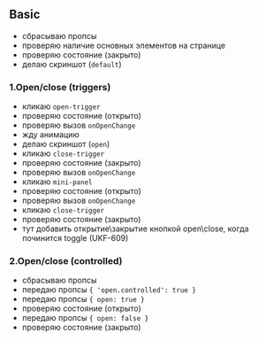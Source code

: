 ## Basic

- сбрасываю пропсы
- проверяю наличие основных элементов на странице
- проверяю состояние (закрыто)
- делаю скриншот (`default`)

### 1.Open/close (triggers)

- кликаю `open-trigger`
- проверяю состояние (открыто)
- проверяю вызов `onOpenChange`
- жду анимацию
- делаю скриншот (`open`)
- кликаю `close-trigger`
- проверяю состояние (закрыто)
- проверяю вызов `onOpenChange`
- кликаю `mini-panel`
- проверяю состояние (открыто)
- проверяю вызов `onOpenChange`
- кликаю `close-trigger`
- проверяю состояние (закрыто)
- тут добавить открытие\закрытие кнопкой open\close, когда починится toggle (UKF-609)

### 2.Open/close (controlled)

- сбрасываю пропсы
- передаю пропсы `{ 'open.controlled': true }`
- передаю пропсы `{ open: true }`
- проверяю состояние (открыто)
- передаю пропсы `{ open: false }`
- проверяю состояние (закрыто)
